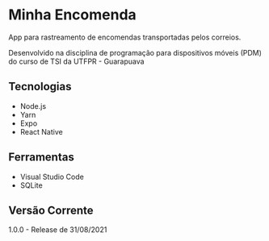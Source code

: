 # Minha Encomenda

App para rastreamento de encomendas transportadas pelos correios. 

Desenvolvido na disciplina de programação para dispositivos móveis (PDM) do curso de TSI da UTFPR - Guarapuava

## Tecnologias

+ Node.js
+ Yarn 
+ Expo
+ React Native

## Ferramentas

+ Visual Studio Code
+ SQLite

## Versão Corrente

1.0.0 - Release de 31/08/2021


